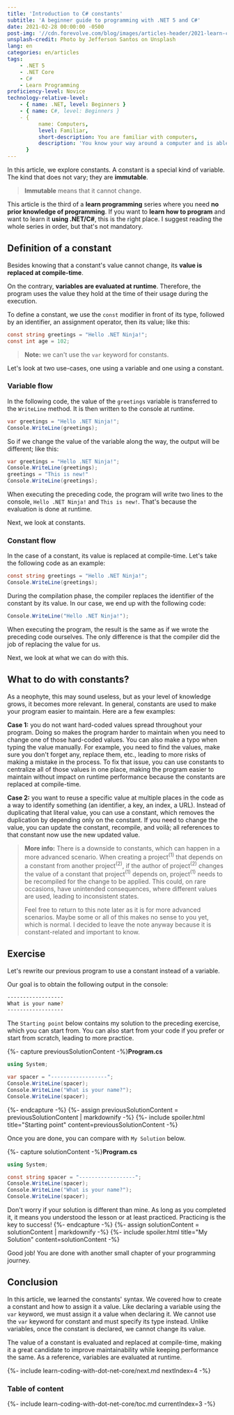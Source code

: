 ```yaml
---
title: 'Introduction to C# constants'
subtitle: 'A beginner guide to programming with .NET 5 and C#'
date: 2021-02-28 00:00:00 -0500
post-img: '//cdn.forevolve.com/blog/images/articles-header/2021-learn-coding-with-dot-net-core.png'
unsplash-credit: Photo by Jefferson Santos on Unsplash
lang: en
categories: en/articles
tags:
    - .NET 5
    - .NET Core
    - C#
    - Learn Programming
proficiency-level: Novice
technology-relative-level:
    - { name: .NET, level: Beginners }
    - { name: C#, level: Beginners }
    - {
          name: Computers,
          level: Familiar,
          short-description: You are familiar with computers,
          description: 'You know your way around a computer and is able to install a software, configure your OS, open a terminal, and perform other similar simple tasks.',
      }
---
```


In this article, we explore constants.
A constant is a special kind of variable.
The kind that does not vary; they are **immutable**.

> **Immutable** means that it cannot change.

This article is the third of a **learn programming** series where you need **no prior knowledge of programming**.
If you want to **learn how to program** and want to learn it **using .NET/C#**, this is the right place.
I suggest reading the whole series in order, but that's not mandatory.<!--more-->

## Definition of a constant

Besides knowing that a constant's value cannot change, its **value is replaced at compile-time**.

On the contrary, **variables are evaluated at runtime**. Therefore, the program uses the value they hold at the time of their usage during the execution.

To define a constant, we use the `const` modifier in front of its type, followed by an identifier, an assignment operator, then its value; like this:

```csharp
const string greetings = "Hello .NET Ninja!";
const int age = 102;
```

> **Note:** we can't use the `var` keyword for constants.

Let's look at two use-cases, one using a variable and one using a constant.

### Variable flow

In the following code, the value of the `greetings` variable is transferred to the `WriteLine` method. It is then written to the console at runtime.

```csharp
var greetings = "Hello .NET Ninja!";
Console.WriteLine(greetings);
```

So if we change the value of the variable along the way, the output will be different; like this:

```csharp
var greetings = "Hello .NET Ninja!";
Console.WriteLine(greetings);
greetings = "This is new!"
Console.WriteLine(greetings);
```

When executing the preceding code, the program will write two lines to the console, `Hello .NET Ninja!` and `This is new!`.
That's because the evaluation is done at runtime.

Next, we look at constants.

### Constant flow

In the case of a constant, its value is replaced at compile-time.
Let's take the following code as an example:

```csharp
const string greetings = "Hello .NET Ninja!";
Console.WriteLine(greetings);
```

During the compilation phase, the compiler replaces the identifier of the constant by its value.
In our case, we end up with the following code:

```csharp
Console.WriteLine("Hello .NET Ninja!");
```

When executing the program, the result is the same as if we wrote the preceding code ourselves.
The only difference is that the compiler did the job of replacing the value for us.

Next, we look at what we can do with this.

## What to do with constants?

As a neophyte, this may sound useless, but as your level of knowledge grows, it becomes more relevant.
In general, constants are used to make your program easier to maintain.
Here are a few examples:

**Case 1:** you do not want hard-coded values spread throughout your program.
Doing so makes the program harder to maintain when you need to change one of those hard-coded values.
You can also make a typo when typing the value manually.
For example, you need to find the values, make sure you don't forget any, replace them, etc., leading to more risks of making a mistake in the process.
To fix that issue, you can use constants to centralize all of those values in one place, making the program easier to maintain without impact on runtime performance because the constants are replaced at compile-time.

**Case 2:** you want to reuse a specific value at multiple places in the code as a way to identify something (an identifier, a key, an index, a URL).
Instead of duplicating that literal value, you can use a constant, which removes the duplication by depending only on the constant.
If you need to change the value, you can update the constant, recompile, and voilà; all references to that constant now use the new updated value.

> **More info:** There is a downside to constants, which can happen in a more advanced scenario.
> When creating a project<sup>(1)</sup> that depends on a constant from another project<sup>(2)</sup>, if the author of project<sup>(2)</sup> changes the value of a constant that project<sup>(1)</sup> depends on, project<sup>(1)</sup> needs to be recompiled for the change to be applied.
> This could, on rare occasions, have unintended consequences, where different values are used, leading to inconsistent states.
>
> Feel free to return to this note later as it is for more advanced scenarios.
> Maybe some or all of this makes no sense to you yet, which is normal.
> I decided to leave the note anyway because it is constant-related and important to know.

## Exercise

Let's rewrite our previous program to use a constant instead of a variable.

Our goal is to obtain the following output in the console:

```bash
------------------
What is your name?
------------------
```

The `Starting point` below contains my solution to the preceding exercise, which you can start from.
You can also start from your code if you prefer or start from scratch, leading to more practice.

{%- capture previousSolutionContent -%}**Program.cs**

```csharp
using System;

var spacer = "------------------";
Console.WriteLine(spacer);
Console.WriteLine("What is your name?");
Console.WriteLine(spacer);
```

{%- endcapture -%}
{%- assign previousSolutionContent = previousSolutionContent | markdownify -%}
{%- include spoiler.html title="Starting point" content=previousSolutionContent -%}

Once you are done, you can compare with `My Solution` below.

{%- capture solutionContent -%}**Program.cs**

```csharp
using System;

const string spacer = "------------------";
Console.WriteLine(spacer);
Console.WriteLine("What is your name?");
Console.WriteLine(spacer);
```

Don't worry if your solution is different than mine.
As long as you completed it, it means you understood the lesson or at least practiced.
Practicing is the key to success!
{%- endcapture -%}
{%- assign solutionContent = solutionContent | markdownify -%}
{%- include spoiler.html title="My Solution" content=solutionContent -%}

Good job! You are done with another small chapter of your programming journey.

## Conclusion

In this article, we learned the constants' syntax.
We covered how to create a constant and how to assign it a value.
Like declaring a variable using the `var` keyword, we must assign it a value when declaring it.
We cannot use the `var` keyword for constant and must specify its type instead.
Unlike variables, once the constant is declared, we cannot change its value.

The value of a constant is evaluated and replaced at compile-time, making it a great candidate to improve maintainability while keeping performance the same.
As a reference, variables are evaluated at runtime.

{%- include learn-coding-with-dot-net-core/next.md nextIndex=4 -%}

### Table of content

{%- include learn-coding-with-dot-net-core/toc.md currentIndex=3 -%}
